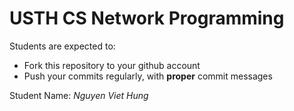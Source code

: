 USTH CS Network Programming
=====================================

Students are expected to:
* Fork this repository to your github account
* Push your commits regularly, with **proper** commit messages

Student Name: *Nguyen Viet Hung*
